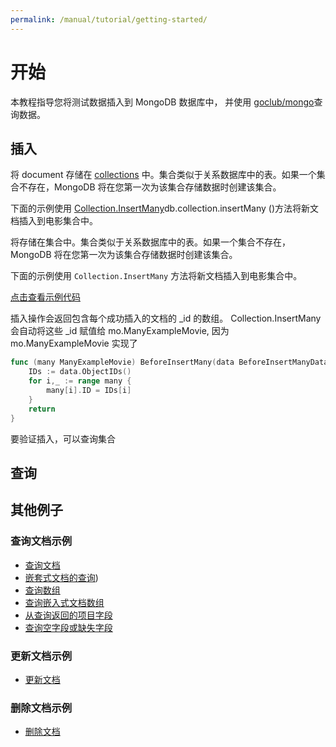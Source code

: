 ```yaml
---
permalink: /manual/tutorial/getting-started/
---
```


# 开始

本教程指导您将测试数据插入到 MongoDB 数据库中，
并使用 [goclub/mongo](https://github.com/goclub/mongo)查询数据。

## 插入

将 document 存储在 [collections](https://docs.mongodb.com/manual/core/databases-and-collections/) 中。集合类似于关系数据库中的表。如果一个集合不存在，MongoDB 将在您第一次为该集合存储数据时创建该集合。

下面的示例使用 [Collection.InsertMany](https://pkg.go.dev/github.com/goclub/mongo#Collection.InsertMany)db.collection.insertMany ()方法将新文档插入到电影集合中。

将存储在集合中。集合类似于关系数据库中的表。如果一个集合不存在，MongoDB 将在您第一次为该集合存储数据时创建该集合。

下面的示例使用 `Collection.InsertMany` 方法将新文档插入到电影集合中。

[点击查看示例代码](./getting-started-insert_test.go)

插入操作会返回包含每个成功插入的文档的 _id 的数组。 Collection.InsertMany 会自动将这些 _id 赋值给 mo.ManyExampleMovie,
因为 mo.ManyExampleMovie 实现了

```go
func (many ManyExampleMovie) BeforeInsertMany(data BeforeInsertManyData) (err error) {
	IDs := data.ObjectIDs()
	for i,_ := range many {
		many[i].ID = IDs[i]
	}
	return
}
```

要验证插入，可以查询集合

## 查询



## 其他例子

### 查询文档示例

- [查询文档](/manual/tutorial/query-documents/)
- [嵌套式文档的查询](/manual/tutorial/query-embedded-documents/))
- [查询数组](/manual/tutorial/query-arrays/)
- [查询嵌入式文档数组](/manual/tutorial/query-array-of-documents/)
- [从查询返回的项目字段](/manual/tutorial/project-fields-from-query-results/)
- [查询空字段或缺失字段](/manual/tutorial/query-for-null-fields/)

### 更新文档示例

- [更新文档](/manual/tutorial/update-documents/)

### 删除文档示例
- [删除文档](/manual/tutorial/remove-documents/)

